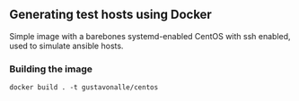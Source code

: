 ## Generating test hosts using Docker

Simple image with a barebones systemd-enabled CentOS with ssh enabled, used to simulate ansible hosts.

### Building the image

```
docker build . -t gustavonalle/centos
```
